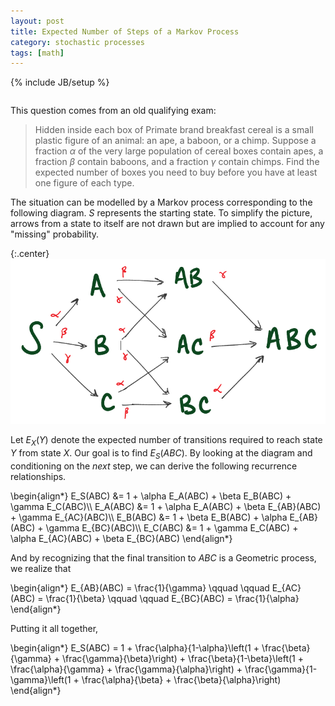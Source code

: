 ```yaml
---
layout: post
title: Expected Number of Steps of a Markov Process
category: stochastic processes
tags: [math]
---
```

{% include JB/setup %}

<div style='visibility: hidden; height: 0;'>$\newcommand{\E}{\mathbb{E}}\newcommand{\I}{\mathbb{I}}\renewcommand{\P}{\mathbb{P}}$</div>


This question comes from an old qualifying exam:

> Hidden inside each box of Primate brand breakfast cereal is a small plastic figure of an animal: an ape, a baboon, or a chimp. Suppose a fraction $\alpha$ of the very large population of cereal boxes contain apes, a fraction $\beta$ contain baboons, and a fraction $\gamma$ contain chimps. Find the expected number of boxes you need to buy before you have at least one figure of each type.

The situation can be modelled by a Markov process corresponding to the following diagram. $S$ represents the starting state. To simplify the picture, arrows from a state to itself are not drawn but are implied to account for any "missing" probability.

{:.center}
![markov diagram](/static/2013-02-07-expected-number-of-steps-of-a-markov-process/graph.png) 

Let $E_X(Y)$ denote the expected number of transitions required to reach state $Y$ from state $X$. Our goal is to find $E_S(ABC)$. By looking at the diagram and conditioning on the *next* step, we can derive the following recurrence relationships.

<div>\begin{align*}
E_S(ABC) &= 1 + \alpha E_A(ABC) + \beta E_B(ABC) + \gamma E_C(ABC)\\
E_A(ABC) &= 1 + \alpha E_A(ABC) + \beta E_{AB}(ABC) + \gamma E_{AC}(ABC)\\
E_B(ABC) &= 1 + \beta E_B(ABC) + \alpha E_{AB}(ABC) + \gamma E_{BC}(ABC)\\
E_C(ABC) &= 1 + \gamma E_C(ABC) + \alpha E_{AC}(ABC) + \beta E_{BC}(ABC)
\end{align*}</div>

And by recognizing that the final transition to $ABC$ is a Geometric process, we realize that


<div>\begin{align*}
E_{AB}(ABC) = \frac{1}{\gamma} \qquad \qquad E_{AC}(ABC) = \frac{1}{\beta} \qquad \qquad E_{BC}(ABC) = \frac{1}{\alpha}
\end{align*}</div>

Putting it all together,


<div>\begin{align*}
E_S(ABC) = 1 +  \frac{\alpha}{1-\alpha}\left(1 + \frac{\beta}{\gamma} + \frac{\gamma}{\beta}\right) + \frac{\beta}{1-\beta}\left(1 + \frac{\alpha}{\gamma} + \frac{\gamma}{\alpha}\right) + \frac{\gamma}{1-\gamma}\left(1 + \frac{\alpha}{\beta} + \frac{\beta}{\alpha}\right)
\end{align*}</div>

